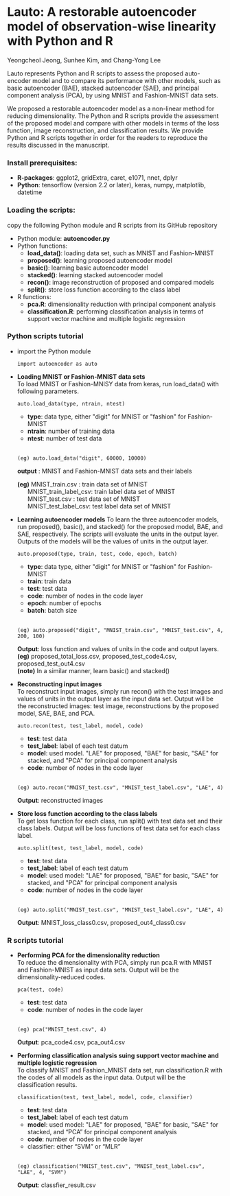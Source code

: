 # Lauto: A restorable autoencoder model of observation-wise linearity with Python and R


Yeongcheol Jeong, Sunhee Kim, and Chang-Yong Lee

Lauto represents Python and R scripts to assess the proposed auto-encoder model and to compare its performance with other models, such as basic autoencoder (BAE), stacked autoencoder (SAE), and principal component analysis (PCA), by using MNIST and Fashion-MNIST data sets.


We proposed a restorable autoencoder model as a non-linear method for reducing dimensionality. The Python and R scripts provide the assessment of the proposed model and compare with other models in terms of the loss function, image reconstruction, and classification results. We provide Python and R scripts together in order for the readers to reproduce the results discussed in the manuscript.

### Install prerequisites:
* __R-packages__: ggplot2, gridExtra, caret, e1071, nnet, dplyr
* __Python__: tensorflow (version 2.2 or later), keras, numpy, matplotlib, datetime

### Loading the scripts: 
   copy the following Python module and R scripts from its GitHub repository

* Python module: __autoencoder.py__
* Python functions: 	
    + __load_data()__: loading data set, such as MNIST and Fashion-MNIST
    + __proposed()__: learning proposed autoencoder model
    + __basic()__: learning basic autoencoder model
    + __stacked()__: learning stacked autoencoder model
    + __recon()__: image reconstruction of proposed and compared models
    + __split()__: store loss function according to the class label
* R functions:
    + __pca.R__: dimensionality reduction with principal component analysis
    + __classification.R__: performing classification analysis in terms of support vector machine and multiple logistic regression


### Python scripts tutorial
* import the Python module 
    ```
    import autoencoder as auto    
    ```
* __Loading MNIST or Fashion-MNIST data sets__    
To load MNIST or Fashion-MNISY data from keras, run load_data() with following parameters.

    ```
    auto.load_data(type, ntrain, ntest)     
    ```
    + __type__: data type, either "digit" for MNIST or "fashion" for Fashion-MNIST
    + __ntrain__: number of training data		
    + __ntest__: number of test data <br><br>   
    
    ```
    (eg) auto.load_data("digit", 60000, 10000)
    ```
    
    __output__ : MNIST and Fashion-MNIST data sets and their labels
    

    __(eg)__ MNIST_train.csv : train data set of MNIST   
&nbsp;&nbsp;&nbsp;&nbsp;&nbsp;&nbsp;MNIST_train_label_csv:  train label data set of MNIST    
&nbsp;&nbsp;&nbsp;&nbsp;&nbsp;&nbsp;MNIST_test.csv : test data set of MNIST   
&nbsp;&nbsp;&nbsp;&nbsp;&nbsp;&nbsp;MNIST_test_label_csv: test label data set of MNIST    


* __Learning autoencoder models__
To learn the three autoencoder models, run proposed(), basic(), and stacked() for the proposed model, BAE, and SAE, respectively. The scripts will evaluate the units in the output layer. Outputs of the models will be the values of units in the output layer. 


    ```
    auto.proposed(type, train, test, code, epoch, batch)
    ```
    + __type__: data type, either "digit" for MNIST or "fashion" for Fashion-MNIST
    + __train__: train data		
    + __test__: test data		
    + __code__: number of nodes in the code layer
    + __epoch__: number of epochs		
    + __batch__: batch size  <br><br>  

    ```
    (eg) auto.proposed("digit", "MNIST_train.csv", "MNIST_test.csv", 4, 200, 100)
    ```
    __Output__: loss function and values of units in the code and output layers.     
    __(eg)__ proposed_total_loss.csv, proposed_test_code4.csv, proposed_test_out4.csv    
    __(note)__ In a similar manner, learn basic() and stacked()    


* __Reconstructing input images__    
To reconstruct input images, simply run recon() with the test images and values of units in the output layer as the input data set. Output will be the reconstructed images: test image, reconstructions by the proposed model, SAE, BAE, and PCA.


    ```
    auto.recon(test, test_label, model, code)
    ```
    + __test__: test data		
    + __test_label__: label of each test datum
    + __model__: used model. "LAE" for proposed, "BAE" for basic, "SAE" for stacked, and "PCA" for principal component analysis
    + __code__: number of nodes in the code layer<br><br>
  

    ```  
    (eg) auto.recon("MNIST_test.csv", "MNIST_test_label.csv", "LAE", 4)
    ```
    __Output__: reconstructed images

* __Store loss function according to the class labels__    
To get loss function for each class, run split() with test data set and their class labels. Output will be loss functions of test data set for each class label.

    ```  
    auto.split(test, test_label, model, code)
    ```  
    + __test__: test data		
    + __test_label__: label of each test datum
    + __model__: used model: "LAE" for proposed, "BAE" for basic, "SAE" for stacked, and "PCA" for principal component analysis
    + __code__: number of nodes in the code layer<br><br>
    
    ```
    (eg) auto.split("MNIST_test.csv", "MNIST_test_label.csv", "LAE", 4)
    ```
    __Output__: MNIST_loss_class0.csv, proposed_out4_class0.csv

### R scripts tutorial
* __Performing PCA for the dimensionality reduction__   
To reduce the dimensionality with PCA, simply run pca.R with MNIST and Fashion-MNIST as input data sets. Output will be the dimensionality-reduced codes. 
    ```
    pca(test, code)
    ```
    + __test__: test data			
    + __code__: number of nodes in the code layer<br><br>
    
    ```
    (eg) pca("MNIST_test.csv", 4)
    ```
    __Output__: pca_code4.csv, pca_out4.csv

* __Performing classification analysis suing support vector machine and multiple logistic regression__        
To classify MNIST and Fashion_MNIST data set, run classification.R with the codes of all models as the input data. Output will be the classification results.
    ```
    classification(test, test_label, model, code, classifier)
    ```
    + __test__: test data		
    + __test_label__: label of each test datum
    + __model__: used model: "LAE" for proposed, "BAE" for basic, "SAE" for stacked, and “PCA” for principal component analysis
    + __code__: number of nodes in the code layer
	 + classifier: either “SVM” or “MLR” <br><br>
    
    ```
    (eg) classification("MNIST_test.csv", "MNIST_test_label.csv", "LAE", 4, "SVM")
    ```
    __Output__: classfier_result.csv

